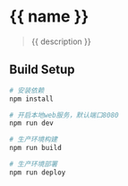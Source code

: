# {{ name }}

> {{ description }}

## Build Setup

``` bash
# 安装依赖
npm install

# 开启本地web服务，默认端口8080
npm run dev

# 生产环境构建
npm run build

# 生产环境部署
npm run deploy

```
